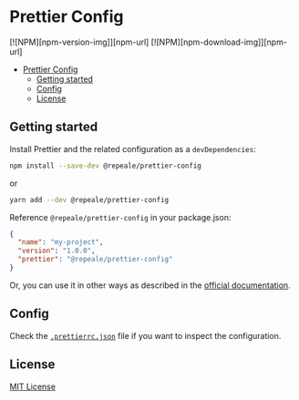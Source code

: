 # Prettier Config

[![NPM][npm-version-img]][npm-url]
[![NPM][npm-download-img]][npm-url]

- [Prettier Config](#prettier-config)
  - [Getting started](#getting-started)
  - [Config](#config)
  - [License](#license)

## Getting started

Install Prettier and the related configuration as a `devDependencies`:

```sh
npm install --save-dev @repeale/prettier-config
```

or

```sh
yarn add --dev @repeale/prettier-config
```

Reference `@repeale/prettier-config` in your package.json:

```json
{
  "name": "my-project",
  "version": "1.0.0",
  "prettier": "@repeale/prettier-config"
}
```

Or, you can use it in other ways as described in the
[official documentation](https://prettier.io/docs/en/configuration.html#sharing-configurations).

## Config

Check the [`.prettierrc.json`](./.prettierrc.json) file if you want to inspect the configuration.

## License

[MIT License](./LICENSE)
